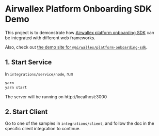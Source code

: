 # Airwallex Platform Onboarding SDK Demo

This project is to demonstrate how [Airwallex platform onboarding SDK](https://www.npmjs.com/package/@airwallex/platform-onboarding-sdk?activeTab=readme) can be integrated with different web frameworks. 

Also, check out [the demo site for `@airwallex/platform-onboarding-sdk`](https://static.airwallex.com/widgets/sdk-live/onboarding/demo).

## 1. Start Service
In `integrations/service/node`, run

```bash
yarn
yarn start
```

The server will be running on http://localhost:3000

## 2. Start Client
Go to one of the samples in `integrations/client`, and follow the doc in the specific client integration to continue.
